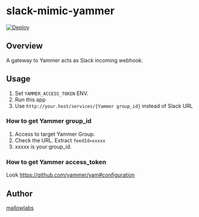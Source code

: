 # slack-mimic-yammer

[![Deploy](https://www.herokucdn.com/deploy/button.png)](https://heroku.com/deploy)

## Overview

A gateway to Yammer acts as Slack incoming webhook.

## Usage

1. Set ```YAMMER_ACCESS_TOKEN``` ENV.
2. Run this app
3. Use ```http://your.host/services/{Yammer group_id}``` instead of Slack URL

### How to get Yammer group_id

1. Access to target Yammer Group.
2. Check the URL. Extract ```feedId=xxxxx```
3. xxxxx is your group_id.

### How to get Yammer access_token

Look https://github.com/yammer/yam#configuration

## Author

[mallowlabs](https://github.com/mallowlabs)

